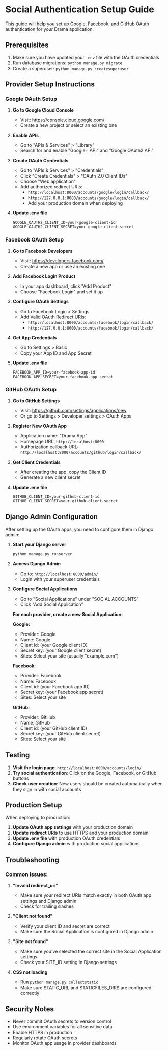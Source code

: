 # Social Authentication Setup Guide

This guide will help you set up Google, Facebook, and GitHub OAuth authentication for your Drama application.

## Prerequisites

1. Make sure you have updated your `.env` file with the OAuth credentials
2. Run database migrations: `python manage.py migrate`
3. Create a superuser: `python manage.py createsuperuser`

## Provider Setup Instructions

### Google OAuth Setup

1. **Go to Google Cloud Console**
   - Visit: https://console.cloud.google.com/
   - Create a new project or select an existing one

2. **Enable APIs**
   - Go to "APIs & Services" > "Library"
   - Search for and enable "Google+ API" and "Google OAuth2 API"

3. **Create OAuth Credentials**
   - Go to "APIs & Services" > "Credentials"
   - Click "Create Credentials" > "OAuth 2.0 Client IDs"
   - Choose "Web application"
   - Add authorized redirect URIs:
     - `http://localhost:8000/accounts/google/login/callback/`
     - `http://127.0.0.1:8000/accounts/google/login/callback/`
     - Add your production domain when deploying

4. **Update .env file**
   ```env
   GOOGLE_OAUTH2_CLIENT_ID=your-google-client-id
   GOOGLE_OAUTH2_CLIENT_SECRET=your-google-client-secret
   ```

### Facebook OAuth Setup

1. **Go to Facebook Developers**
   - Visit: https://developers.facebook.com/
   - Create a new app or use an existing one

2. **Add Facebook Login Product**
   - In your app dashboard, click "Add Product"
   - Choose "Facebook Login" and set it up

3. **Configure OAuth Settings**
   - Go to Facebook Login > Settings
   - Add Valid OAuth Redirect URIs:
     - `http://localhost:8000/accounts/facebook/login/callback/`
     - `http://127.0.0.1:8000/accounts/facebook/login/callback/`

4. **Get App Credentials**
   - Go to Settings > Basic
   - Copy your App ID and App Secret

5. **Update .env file**
   ```env
   FACEBOOK_APP_ID=your-facebook-app-id
   FACEBOOK_APP_SECRET=your-facebook-app-secret
   ```

### GitHub OAuth Setup

1. **Go to GitHub Settings**
   - Visit: https://github.com/settings/applications/new
   - Or go to Settings > Developer settings > OAuth Apps

2. **Register New OAuth App**
   - Application name: "Drama App"
   - Homepage URL: `http://localhost:8000`
   - Authorization callback URL: `http://localhost:8000/accounts/github/login/callback/`

3. **Get Client Credentials**
   - After creating the app, copy the Client ID
   - Generate a new client secret

4. **Update .env file**
   ```env
   GITHUB_CLIENT_ID=your-github-client-id
   GITHUB_CLIENT_SECRET=your-github-client-secret
   ```

## Django Admin Configuration

After setting up the OAuth apps, you need to configure them in Django admin:

1. **Start your Django server**
   ```bash
   python manage.py runserver
   ```

2. **Access Django Admin**
   - Go to: `http://localhost:8000/admin/`
   - Login with your superuser credentials

3. **Configure Social Applications**
   - Go to "Social Applications" under "SOCIAL ACCOUNTS"
   - Click "Add Social Application"
   
   **For each provider, create a new Social Application:**
   
   **Google:**
   - Provider: Google
   - Name: Google
   - Client id: (your Google client ID)
   - Secret key: (your Google client secret)
   - Sites: Select your site (usually "example.com")
   
   **Facebook:**
   - Provider: Facebook
   - Name: Facebook
   - Client id: (your Facebook app ID)
   - Secret key: (your Facebook app secret)
   - Sites: Select your site
   
   **GitHub:**
   - Provider: GitHub
   - Name: GitHub
   - Client id: (your GitHub client ID)
   - Secret key: (your GitHub client secret)
   - Sites: Select your site

## Testing

1. **Visit the login page**: `http://localhost:8000/accounts/login/`
2. **Try social authentication**: Click on the Google, Facebook, or GitHub buttons
3. **Check user creation**: New users should be created automatically when they sign in with social accounts

## Production Setup

When deploying to production:

1. **Update OAuth app settings** with your production domain
2. **Update redirect URIs** to use HTTPS and your production domain
3. **Update .env file** with production OAuth credentials
4. **Configure Django admin** with production social applications

## Troubleshooting

### Common Issues:

1. **"Invalid redirect_uri"**
   - Make sure your redirect URIs match exactly in both OAuth app settings and Django admin
   - Check for trailing slashes

2. **"Client not found"**
   - Verify your client ID and secret are correct
   - Make sure the Social Application is configured in Django admin

3. **"Site not found"**
   - Make sure you've selected the correct site in the Social Application settings
   - Check your SITE_ID setting in Django settings

4. **CSS not loading**
   - Run `python manage.py collectstatic`
   - Make sure STATIC_URL and STATICFILES_DIRS are configured correctly

## Security Notes

- Never commit OAuth secrets to version control
- Use environment variables for all sensitive data
- Enable HTTPS in production
- Regularly rotate OAuth secrets
- Monitor OAuth app usage in provider dashboards